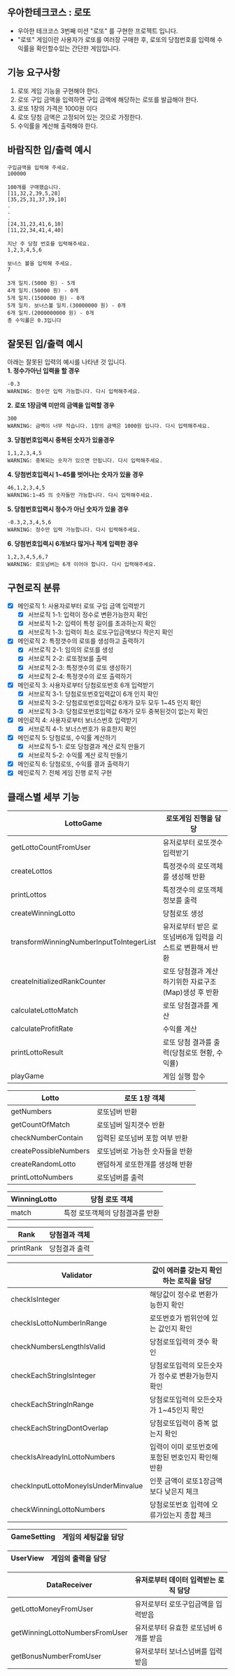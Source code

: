 ## 우아한테크코스 : 로또
- 우아한 테크코스 3번째 미션 "로또" 를 구현한 프로젝트 입니다.
- "로또" 게임이란 사용자가 로또를 여러장 구매한 후, 로또의 당첨번호를 입력해 수익률을 확인할수있는 간단한 게임입니다.

## 기능 요구사항
1. 로또 게임 기능을 구현해야 한다.
2. 로또 구입 금액을 입력하면 구입 금액에 해당하는 로또를 발급해야 한다.
3. 로또 1장의 가격은 1000원 이다
4. 로또 당첨 금액은 고정되어 있는 것으로 가정한다.
5. 수익률을 계산해 출력해야 한다.

## 바람직한 입/출력 예시
```
구입금액을 입력해 주세요.
100000
```
```
100개를 구매했습니다.
[11,32,2,39,5,28]
[35,25,31,37,39,10]
.  
.  
.  
[24,31,23,41,6,10]
[11,22,34,41,4,40]
```
```
지난 주 당첨 번호를 입력해주세요.
1,2,3,4,5,6
```
```
보너스 볼을 입력해 주세요.
7
```
```
3개 일치.(5000 원) - 5개
4개 일치.(50000 원) - 0개
5개 일치.(1500000 원) - 0개
5개 일치. 보너스볼 일치.(30000000 원) - 0개
6개 일치.(2000000000 원) - 0개
총 수익률은 0.3입니다
```
## 잘못된 입/출력 예시
아래는 잘못된 입력의 예시를 나타낸 것 입니다.  
**1. 정수가아닌 입력을 할 경우**
```
-0.3
WARNING: 정수만 입력 가능합니다. 다시 입력해주세요.
```
**2. 로또 1장금액 미만의 금액을 입력할 경우**
```
300
WARNING: 금액이 너무 적습니다. 1장의 금액은 1000원 입니다. 다시 입력해주세요.
```
**3. 당첨번호입력시 중복된 숫자가 있을경우**
```
1,1,2,3,4,5
WARNING: 중복되는 숫자가 있으면 안됩니다. 다시 입력해주세요.
```
**4. 당첨번호입력시 1~45를 벗어나는 숫자가 있을 경우**
```
46,1,2,3,4,5
WARNING:1~45 의 숫자들만 가능합니다. 다시 입력해주세요.
```
**5. 당첨번호입력시 정수가 아닌 숫자가 있을 경우**
```
-0.3,2,3,4,5,6
WARNING: 정수만 입력 가능합니다. 다시 입력해주세요.
```
**6. 당첨번호입력시 6개보다 많거나 적게 입력한 경우**
```
1,2,3,4,5,6,7
WARNING: 로또넘버는 6개 이어야 합니다. 다시 입력해주세요.
```

## 구현로직 분류
- [x] 메인로직 1: 사용자로부터 로또 구입 금액 입력받기
    - [x] 서브로직 1-1: 입력이 정수로 변환가능한지 확인
    - [x] 서브로직 1-2: 입력이 특정 길이를 초과하는지 확인
    - [x] 서브로직 1-3: 입력이 최소 로또구입금액보다 작은지 확인
- [x] 메인로직 2: 특정갯수의 로또를 생성하고 출력하기
    - [x] 서브로직 2-1: 임의의 로또를 생성
    - [x] 서브로직 2-2: 로또정보를 출력
    - [x] 서브로직 2-3: 특정갯수의 로또 생성하기
    - [x] 서브로직 2-4: 특정갯수의 로또 출력하기
- [x] 메인로직 3: 사용자로부터 당첨로또번호 6개 입력받기
    - [x] 서브로직 3-1: 당첨로또번호입력값이 6개 인지 확인
    - [x] 서브로직 3-2: 당첨로또번호입력값 6개가 모두 모두 1~45 인지 확인
    - [x] 서브로직 3-3: 당첨로또번호입력값 6개가 모두 중복된것이 없는지 확인
- [x] 메인로직 4: 사용자로부터 보너스번호 입력받기
    - [x] 서브로직 4-1: 보너스번호가 유효한지 확인
- [x] 메인로직 5: 당첨로또, 수익률 계산하기
    - [x] 서브로직 5-1: 로또 당첨결과 계산 로직 만들기
    - [x] 서브로직 5-2: 수익률 계산 로직 만들기
- [x] 메인로직 6: 당첨로또, 수익률 결과 출력하기
- [x] 메인로직 7: 전체 게임 진행 로직 구현

## 클래스별 세부 기능

|LottoGame|로또게임 진행을 담당|
|---|---|
|getLottoCountFromUser|유저로부터 로또갯수 입력받기|
|createLottos| 특정갯수의 로또객체를 생성해 반환|
|printLottos|특정갯수의 로또객체정보를 출력|
|createWinningLotto|당첨로또 생성|
|transformWinningNumberInputToIntegerList|유저로부터 받은 로또넘버6개 입력을 리스트로 변환해서 반환|
|createInitializedRankCounter|로또 당첨결과 계산하기위한 자료구조(Map)생성 후 반환|
|calculateLottoMatch|로또 당첨결과를 계산|
|calculateProfitRate|수익률 계산|
|printLottoResult|로또 당첨 결과를 출력(당첨로또 현황, 수익률)|
|playGame|게임 실행 함수|

|Lotto|로또 1장 객체|
|---|---|
|getNumbers|로또넘버 반환|
|getCountOfMatch|로또넘버 일치갯수 반환|
|checkNumberContain|입력된 로또넘버 포함 여부 반환|
|createPossibleNumbers|로또넘버로 가능한 숫자들을 반환|
|createRandomLotto|랜덤하게 로또한개를 생성해 반환|
|printLottoNumbers|로또넘버를 출력|

|WinningLotto|당첨 로또 객체|
|---|---|
|match|특정 로또객체의 당첨결과를 반환|

|Rank|당첨결과 객체|
|---|---|
|printRank|당첨결과 출력|

|Validator|값이 에러를 갖는지 확인하는 로직을 담당|
|---|---|
|checkIsInteger|해당값이 정수로 변환가능한지 확인|
|checkIsLottoNumberInRange|로또번호가 범위안에 있는 값인지 확인|
|checkNumbersLengthIsValid|당첨로또입력의 갯수 확인|
|checkEachStringIsInteger|당첨로또입력의 모든숫자가 정수로 변환가능한지 확인|
|checkEachStringInRange|당첨로또입력의 모든숫자가 1~45인지 확인|
|checkEachStringDontOverlap|당첨로또입력이 중복 없는지 확인|
|checkIsAlreadyInLottoNumbers|입력이 이미 로또번호에 포함된 번호인지 확인해 반환|
|checkInputLottoMoneyIsUnderMinvalue|인풋 금액이 로또1장금액보다 낮은지 체크|
|checkWinningLottoNumbers|당첨로또번호 입력에 오류가있는지 종합 체크|

|GameSetting|게임의 세팅값을 담당|
|---|---|

|UserView|게임의 출력을 담당|
|---|---|

|DataReceiver|유저로부터 데이터 입력받는 로직 담당|
|---|---|
|getLottoMoneyFromUser|유저로부터 로또구입금액을 입력받음|
|getWinningLottoNumbersFromUser|유저로부터 유효한 로또넘버 6개를 받음|
|getBonusNumberFromUser|유저로부터 보너스넘버를 입력받음|